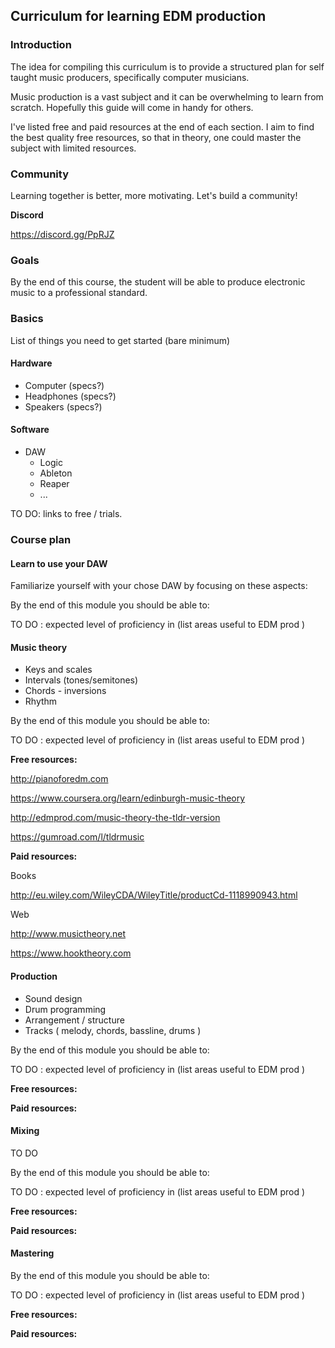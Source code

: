 ## Curriculum for learning EDM production

### Introduction

The idea for compiling this curriculum is to provide a structured plan for self taught music producers,
specifically computer musicians.

Music production is a vast subject and it can be overwhelming to learn from scratch. Hopefully this guide will come in
handy for others.

I've listed free and paid resources at the end of each section. I aim to find the best quality free resources,
so that in theory, one could master the subject with limited resources.

### Community

Learning together is better, more motivating. Let's build a community!

**Discord**

https://discord.gg/PpRJZ

### Goals

By the end of this course, the student will be able to produce electronic music to a professional standard.

### Basics

List of things you need to get started (bare minimum)

#### Hardware
* Computer (specs?)
* Headphones (specs?)
* Speakers (specs?)

#### Software
* DAW
	* Logic
	* Ableton
	* Reaper
	* ...
	
TO DO: links to free / trials.

### Course plan

#### Learn to use your DAW

Familiarize yourself with your chose DAW by focusing on these aspects:

By the end of this module you should be able to:

TO DO : expected level of proficiency in (list areas useful to EDM prod )

#### Music theory

* Keys and scales
* Intervals (tones/semitones)
* Chords - inversions
* Rhythm

By the end of this module you should be able to:

TO DO : expected level of proficiency in (list areas useful to EDM prod )

**Free resources:**

http://pianoforedm.com

https://www.coursera.org/learn/edinburgh-music-theory

http://edmprod.com/music-theory-the-tldr-version

https://gumroad.com/l/tldrmusic

**Paid resources:**

Books

http://eu.wiley.com/WileyCDA/WileyTitle/productCd-1118990943.html

Web

http://www.musictheory.net

https://www.hooktheory.com

#### Production

* Sound design
* Drum programming
* Arrangement / structure
* Tracks ( melody, chords, bassline, drums )

By the end of this module you should be able to:

TO DO : expected level of proficiency in (list areas useful to EDM prod )

**Free resources:**


**Paid resources:**

#### Mixing

TO DO

By the end of this module you should be able to:

TO DO : expected level of proficiency in (list areas useful to EDM prod )

**Free resources:**


**Paid resources:**

#### Mastering

By the end of this module you should be able to:

TO DO : expected level of proficiency in (list areas useful to EDM prod )

**Free resources:**


**Paid resources:**
